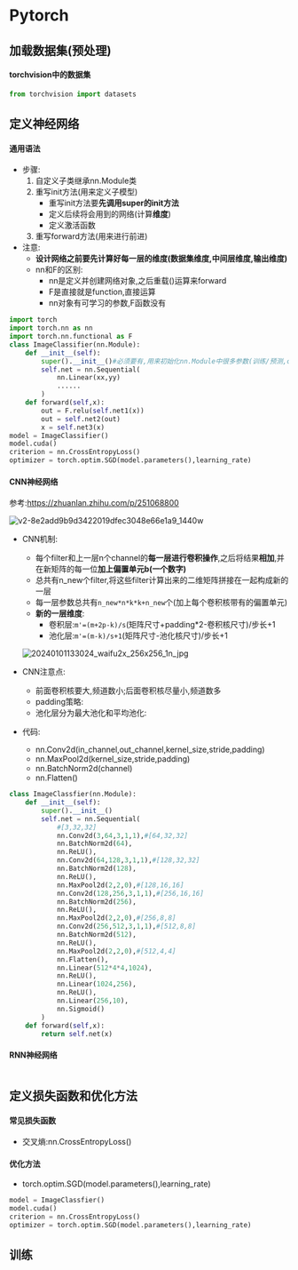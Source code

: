 # Pytorch

## 加载数据集(预处理)

#### torchvision中的数据集

``` python
from torchvision import datasets

```



## 定义神经网络

#### 通用语法

- 步骤:
  1. 自定义子类继承nn.Module类
  2. 重写init方法(用来定义子模型)
     - 重写init方法要**先调用super的init方法**
     - 定义后续将会用到的网络(计算**维度**)
     - 定义激活函数
  3. 重写forward方法(用来进行前进)
- 注意:
  - **设计网络之前要先计算好每一层的维度(数据集维度,中间层维度,输出维度)**
  - nn和F的区别:
    - nn是定义并创建网络对象,之后重载()运算来forward
    - F是直接就是function,直接运算
    - nn对象有可学习的参数,F函数没有

```python
import torch
import torch.nn as nn
import torch.nn.functional as F
class ImageClassifier(nn.Module):
    def __init__(self):
        super().__init__()#必须要有,用来初始化nn.Module中很多参数(训练/预测,cpu/gpu,...)
        self.net = nn.Sequential(
            nn.Linear(xx,yy)
            ......
        )
    def forward(self,x):
        out = F.relu(self.net1(x))
        out = self.net2(out)
        x = self.net3(x)
model = ImageClassifier()
model.cuda()
criterion = nn.CrossEntropyLoss()
optimizer = torch.optim.SGD(model.parameters(),learning_rate)
```

#### CNN神经网络

参考:https://zhuanlan.zhihu.com/p/251068800

![v2-8e2add9b9d3422019dfec3048e66e1a9_1440w](C:\Users\nightmare00\Desktop\capture\v2-8e2add9b9d3422019dfec3048e66e1a9_1440w.webp)

- CNN机制:

  - 每个filter和上一层n个channel的**每一层进行卷积操作**,之后将结果**相加**,并在新矩阵的每一位**加上偏置单元b(一个数字)**
  - 总共有n_new个filter,将这些filter计算出来的二维矩阵拼接在一起构成新的一层
  - 每一层参数总共有`n_new*n*k*k+n_new`个(加上每个卷积核带有的偏置单元)
  - **新的一层维度**:
    - 卷积层:`m'=(m+2p-k)/s`(矩阵尺寸+padding*2-卷积核尺寸)/步长+1
    - 池化层:`m'=(m-k)/s+1`(矩阵尺寸-池化核尺寸)/步长+1

  ![20240101133024_waifu2x_256x256_1n_jpg](C:\Users\nightmare00\Desktop\capture\20240101133024_waifu2x_256x256_1n_jpg.png)

- CNN注意点:

  - 前面卷积核要大,频道数小;后面卷积核尽量小,频道数多
  - padding策略:
  - 池化层分为最大池化和平均池化:

- 代码:
  - nn.Conv2d(in_channel,out_channel,kernel_size,stride,padding)
  - nn.MaxPool2d(kernel_size,stride,padding)
  - nn.BatchNorm2d(channel)
  - nn.Flatten()

```python
class ImageClassfier(nn.Module):
    def __init__(self):
        super().__init__()
        self.net = nn.Sequential(
            #[3,32,32]
            nn.Conv2d(3,64,3,1,1),#[64,32,32]
            nn.BatchNorm2d(64),
            nn.ReLU(),
            nn.Conv2d(64,128,3,1,1),#[128,32,32]
            nn.BatchNorm2d(128),
            nn.ReLU(),
            nn.MaxPool2d(2,2,0),#[128,16,16]
            nn.Conv2d(128,256,3,1,1),#[256,16,16]
            nn.BatchNorm2d(256),
            nn.ReLU(),
            nn.MaxPool2d(2,2,0),#[256,8,8]
            nn.Conv2d(256,512,3,1,1),#[512,8,8]
            nn.BatchNorm2d(512),
            nn.ReLU(),
            nn.MaxPool2d(2,2,0),#[512,4,4]
            nn.Flatten(),
            nn.Linear(512*4*4,1024),
            nn.ReLU(),
            nn.Linear(1024,256),
            nn.ReLU(),
            nn.Linear(256,10),
            nn.Sigmoid()
        )
    def forward(self,x):
        return self.net(x)
```

#### RNN神经网络

```python

```

## 定义损失函数和优化方法

#### 常见损失函数

- 交叉熵:nn.CrossEntropyLoss()

#### 优化方法

- torch.optim.SGD(model.parameters(),learning_rate)

```python
model = ImageClassfier()
model.cuda()
criterion = nn.CrossEntropyLoss()
optimizer = torch.optim.SGD(model.parameters(),learning_rate)
```



## 训练

